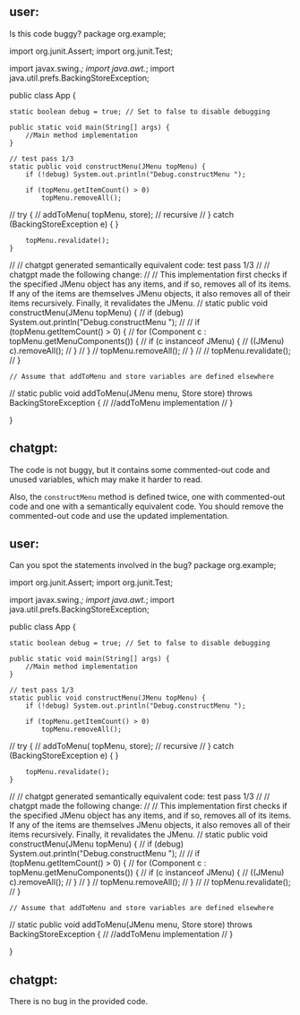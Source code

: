 

## user: 

Is this code buggy?
package org.example;

import org.junit.Assert;
import org.junit.Test;

import javax.swing.*;
import java.awt.*;
import java.util.prefs.BackingStoreException;

public class App {

    static boolean debug = true; // Set to false to disable debugging

    public static void main(String[] args) {
        //Main method implementation
    }

    // test pass 1/3
    static public void constructMenu(JMenu topMenu) {
        if (!debug) System.out.println("Debug.constructMenu ");

        if (topMenu.getItemCount() > 0)
            topMenu.removeAll();

//        try {
//            addToMenu( topMenu, store); // recursive
//        } catch (BackingStoreException e) { }

        topMenu.revalidate();
    }

//    //    chatgpt generated  semantically equivalent code: test pass 1/3
//    //    chatgpt made the following change:
//    // This implementation first checks if the specified JMenu object has any items, and if so, removes all of its items. If any of the items are themselves JMenu objects, it also removes all of their items recursively. Finally, it revalidates the JMenu.
//    static public void constructMenu(JMenu topMenu) {
//        if (debug) System.out.println("Debug.constructMenu ");
//
//        if (topMenu.getItemCount() > 0) {
//            for (Component c : topMenu.getMenuComponents()) {
//                if (c instanceof JMenu) {
//                    ((JMenu) c).removeAll();
//                }
//            }
//            topMenu.removeAll();
//        }
//
//        topMenu.revalidate();
//    }

    // Assume that addToMenu and store variables are defined elsewhere
//    static public void addToMenu(JMenu menu, Store store) throws BackingStoreException {
//        //addToMenu implementation
//    }


}

## chatgpt: 

The code is not buggy, but it contains some commented-out code and unused variables, which may make it harder to read. 

Also, the `constructMenu` method is defined twice, one with commented-out code and one with a semantically equivalent code. You should remove the commented-out code and use the updated implementation.

## user: 

Can you spot the statements involved in the bug?
package org.example;

import org.junit.Assert;
import org.junit.Test;

import javax.swing.*;
import java.awt.*;
import java.util.prefs.BackingStoreException;

public class App {

    static boolean debug = true; // Set to false to disable debugging

    public static void main(String[] args) {
        //Main method implementation
    }

    // test pass 1/3
    static public void constructMenu(JMenu topMenu) {
        if (!debug) System.out.println("Debug.constructMenu ");

        if (topMenu.getItemCount() > 0)
            topMenu.removeAll();

//        try {
//            addToMenu( topMenu, store); // recursive
//        } catch (BackingStoreException e) { }

        topMenu.revalidate();
    }

//    //    chatgpt generated  semantically equivalent code: test pass 1/3
//    //    chatgpt made the following change:
//    // This implementation first checks if the specified JMenu object has any items, and if so, removes all of its items. If any of the items are themselves JMenu objects, it also removes all of their items recursively. Finally, it revalidates the JMenu.
//    static public void constructMenu(JMenu topMenu) {
//        if (debug) System.out.println("Debug.constructMenu ");
//
//        if (topMenu.getItemCount() > 0) {
//            for (Component c : topMenu.getMenuComponents()) {
//                if (c instanceof JMenu) {
//                    ((JMenu) c).removeAll();
//                }
//            }
//            topMenu.removeAll();
//        }
//
//        topMenu.revalidate();
//    }

    // Assume that addToMenu and store variables are defined elsewhere
//    static public void addToMenu(JMenu menu, Store store) throws BackingStoreException {
//        //addToMenu implementation
//    }


}

## chatgpt: 

There is no bug in the provided code.